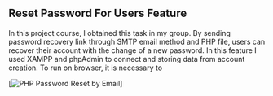 ## Reset Password For Users Feature

In this project course, I obtained this task in my group. By sending password recovery link through SMTP email method and PHP file, users can recover their account with the change of a new password. In this feature I used XAMPP and phpAdmin to connect and storing data from account creation. To run on browser, it is necessary to 

[![PHP Password Reset by Email](https://youtu.be/jvBzlqoEVF0?si=m15VwDhF2VLlJKYu)]
